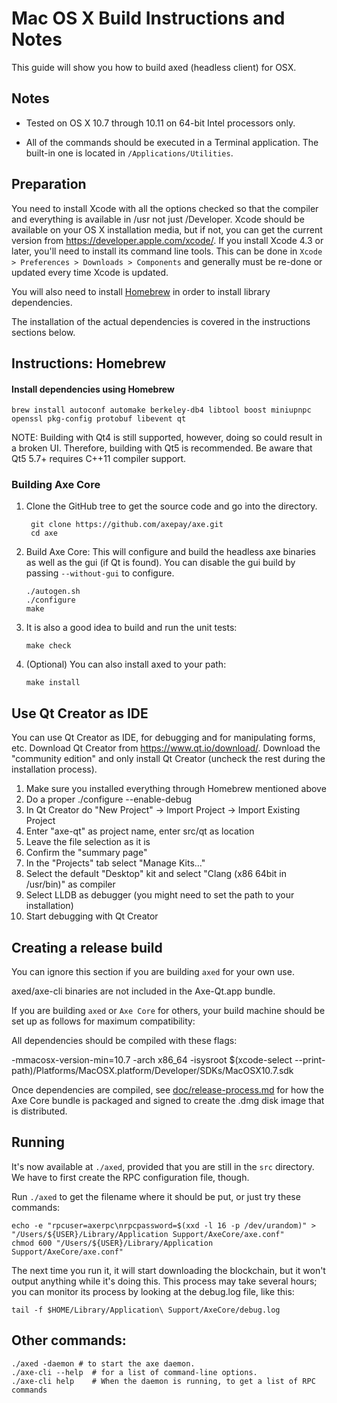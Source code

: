 Mac OS X Build Instructions and Notes
====================================
This guide will show you how to build axed (headless client) for OSX.

Notes
-----

* Tested on OS X 10.7 through 10.11 on 64-bit Intel processors only.

* All of the commands should be executed in a Terminal application. The
built-in one is located in `/Applications/Utilities`.

Preparation
-----------

You need to install Xcode with all the options checked so that the compiler
and everything is available in /usr not just /Developer. Xcode should be
available on your OS X installation media, but if not, you can get the
current version from https://developer.apple.com/xcode/. If you install
Xcode 4.3 or later, you'll need to install its command line tools. This can
be done in `Xcode > Preferences > Downloads > Components` and generally must
be re-done or updated every time Xcode is updated.

You will also need to install [Homebrew](http://brew.sh) in order to install library
dependencies.

The installation of the actual dependencies is covered in the instructions
sections below.

Instructions: Homebrew
----------------------

#### Install dependencies using Homebrew

    brew install autoconf automake berkeley-db4 libtool boost miniupnpc openssl pkg-config protobuf libevent qt

NOTE: Building with Qt4 is still supported, however, doing so could result in a broken UI. Therefore, building with Qt5 is recommended. Be aware that Qt5 5.7+ requires C++11 compiler support.

### Building Axe Core

1. Clone the GitHub tree to get the source code and go into the directory.

        git clone https://github.com/axepay/axe.git
        cd axe

2.  Build Axe Core:
    This will configure and build the headless axe binaries as well as the gui (if Qt is found).
    You can disable the gui build by passing `--without-gui` to configure.

        ./autogen.sh
        ./configure
        make

3.  It is also a good idea to build and run the unit tests:

        make check

4.  (Optional) You can also install axed to your path:

        make install

Use Qt Creator as IDE
------------------------
You can use Qt Creator as IDE, for debugging and for manipulating forms, etc.
Download Qt Creator from https://www.qt.io/download/. Download the "community edition" and only install Qt Creator (uncheck the rest during the installation process).

1. Make sure you installed everything through Homebrew mentioned above
2. Do a proper ./configure --enable-debug
3. In Qt Creator do "New Project" -> Import Project -> Import Existing Project
4. Enter "axe-qt" as project name, enter src/qt as location
5. Leave the file selection as it is
6. Confirm the "summary page"
7. In the "Projects" tab select "Manage Kits..."
8. Select the default "Desktop" kit and select "Clang (x86 64bit in /usr/bin)" as compiler
9. Select LLDB as debugger (you might need to set the path to your installation)
10. Start debugging with Qt Creator

Creating a release build
------------------------
You can ignore this section if you are building `axed` for your own use.

axed/axe-cli binaries are not included in the Axe-Qt.app bundle.

If you are building `axed` or `Axe Core` for others, your build machine should be set up
as follows for maximum compatibility:

All dependencies should be compiled with these flags:

 -mmacosx-version-min=10.7
 -arch x86_64
 -isysroot $(xcode-select --print-path)/Platforms/MacOSX.platform/Developer/SDKs/MacOSX10.7.sdk

Once dependencies are compiled, see [doc/release-process.md](release-process.md) for how the Axe Core
bundle is packaged and signed to create the .dmg disk image that is distributed.

Running
-------

It's now available at `./axed`, provided that you are still in the `src`
directory. We have to first create the RPC configuration file, though.

Run `./axed` to get the filename where it should be put, or just try these
commands:

    echo -e "rpcuser=axerpc\nrpcpassword=$(xxd -l 16 -p /dev/urandom)" > "/Users/${USER}/Library/Application Support/AxeCore/axe.conf"
    chmod 600 "/Users/${USER}/Library/Application Support/AxeCore/axe.conf"

The next time you run it, it will start downloading the blockchain, but it won't
output anything while it's doing this. This process may take several hours;
you can monitor its process by looking at the debug.log file, like this:

    tail -f $HOME/Library/Application\ Support/AxeCore/debug.log

Other commands:
-------

    ./axed -daemon # to start the axe daemon.
    ./axe-cli --help  # for a list of command-line options.
    ./axe-cli help    # When the daemon is running, to get a list of RPC commands

